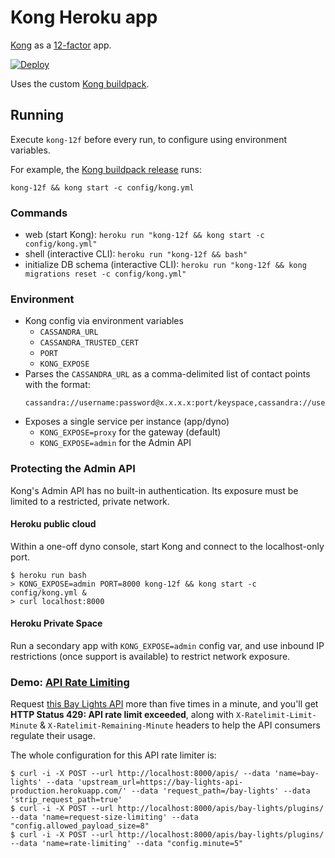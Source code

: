 Kong Heroku app
===============
[Kong](https://getkong.org) as a [12-factor](http://12factor.net) app.

[![Deploy](https://www.herokucdn.com/deploy/button.png)](https://heroku.com/deploy?template=https://github.com/heroku/heroku-kong)

Uses the custom [Kong buildpack](https://github.com/heroku/heroku-buildpack-kong).

Running
-------

Execute `kong-12f` before every run, to configure using environment variables.

For example, the [Kong buildpack release](https://github.com/heroku/heroku-buildpack-kong/bin/release) runs:
```
kong-12f && kong start -c config/kong.yml
```

### Commands

* web (start Kong): `heroku run "kong-12f && kong start -c config/kong.yml"`
* shell (interactive CLI): `heroku run "kong-12f && bash"`
* initialize DB schema (interactive CLI): `heroku run "kong-12f && kong migrations reset -c config/kong.yml"`

### Environment

* Kong config via environment variables
  * `CASSANDRA_URL`
  * `CASSANDRA_TRUSTED_CERT`
  * `PORT`
  * `KONG_EXPOSE`
* Parses the `CASSANDRA_URL` as a comma-delimited list of contact points with the format:
  ```
  cassandra://username:password@x.x.x.x:port/keyspace,cassandra://username:password@y.y.y.y:port/keyspace
  ```
* Exposes a single service per instance (app/dyno)
  * `KONG_EXPOSE=proxy` for the gateway (default)
  * `KONG_EXPOSE=admin` for the Admin API


### Protecting the Admin API
Kong's Admin API has no built-in authentication. Its exposure must be limited to a restricted, private network.

#### Heroku public cloud
Within a one-off dyno console, start Kong and connect to the localhost-only port.

```
$ heroku run bash
> KONG_EXPOSE=admin PORT=8000 kong-12f && kong start -c config/kong.yml &
> curl localhost:8000
```

#### Heroku Private Space
Run a secondary app with `KONG_EXPOSE=admin` config var, and use inbound IP restrictions (once support is available) to restrict network exposure.


### Demo: [API Rate Limiting](https://getkong.org/plugins/rate-limiting/)

Request [this Bay Lights API](https://kong-proxy-public.herokuapp.com/bay-lights/lights) more than five times in a minute, and you'll get **HTTP Status 429: API rate limit exceeded**, along with `X-Ratelimit-Limit-Minute` & `X-Ratelimit-Remaining-Minute` headers to help the API consumers regulate their usage.

The whole configuration for this API rate limiter is:
```
$ curl -i -X POST --url http://localhost:8000/apis/ --data 'name=bay-lights' --data 'upstream_url=https://bay-lights-api-production.herokuapp.com/' --data 'request_path=/bay-lights' --data 'strip_request_path=true'
$ curl -i -X POST --url http://localhost:8000/apis/bay-lights/plugins/ --data 'name=request-size-limiting' --data "config.allowed_payload_size=8"
$ curl -i -X POST --url http://localhost:8000/apis/bay-lights/plugins/ --data 'name=rate-limiting' --data "config.minute=5"
```

